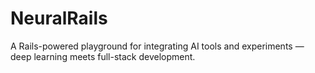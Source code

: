 # NeuralRails
A Rails-powered playground for integrating AI tools and experiments — deep learning meets full-stack development.
